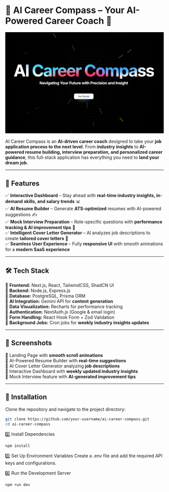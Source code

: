 # 🚀 AI Career Compass – Your AI-Powered Career Coach 🎯  

![Banner](/public/Banner.png)  

AI Career Compass is an **AI-driven career coach** designed to take your **job application process to the next level**. From **industry insights** to **AI-powered resume building, interview preparation, and personalized career guidance**, this full-stack application has everything you need to **land your dream job**.  

---

## 🌟 Features  
✅ **Interactive Dashboard** – Stay ahead with **real-time industry insights, in-demand skills, and salary trends** 📊  
✅ **AI Resume Builder** – Generate **ATS-optimized** resumes with AI-powered suggestions ✍️  
✅ **Mock Interview Preparation** – Role-specific questions with **performance tracking & AI improvement tips** 🎤  
✅ **Intelligent Cover Letter Generator** – AI analyzes job descriptions to create **tailored cover letters** 📄  
✅ **Seamless User Experience** – Fully **responsive UI** with smooth animations for a **modern SaaS experience**  

---

## 🛠 Tech Stack  
🔹 **Frontend:** Next.js, React, TailwindCSS, ShadCN UI  
🔹 **Backend:** Node.js, Express.js  
🔹 **Database:** PostgreSQL, Prisma ORM  
🔹 **AI Integration:** Gemini API for **content generation**  
🔹 **Data Visualization:** Recharts for performance tracking  
🔹 **Authentication:** NextAuth.js (Google & email login)  
🔹 **Form Handling:** React Hook Form + Zod Validation  
🔹 **Background Jobs:** Cron jobs for **weekly industry insights updates**  

---

## 📸 Screenshots  
🔹 Landing Page with **smooth scroll animations**  
🔹 AI-Powered Resume Builder with **real-time suggestions**  
🔹 AI Cover Letter Generator analyzing **job descriptions**  
🔹 Interactive Dashboard with **weekly updated industry insights**  
🔹 Mock Interview feature with **AI-generated improvement tips**  

---

## 📌 Installation  

Clone the repository and navigate to the project directory:  
```sh
git clone https://github.com/your-username/ai-career-compass.git
cd ai-career-compass
```

2️⃣ Install Dependencies

```sh
npm install

```


3️⃣ Set Up Environment Variables
Create a .env file and add the required API keys and configurations.


4️⃣ Run the Development Server
```sh
npm run dev
```

